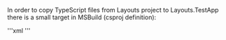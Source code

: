 ﻿In order to copy TypeScript files from Layouts project to Layouts.TestApp there is a small target in MSBuild (csproj definition):

'''xml
<Target Name="CopyLinkedFiles" BeforeTargets="Build">
  <ItemGroup>
    <LinkedItem Include="@(Content)" Condition="%(Content.Link) != ''" />
  </ItemGroup>
  <Copy SourceFiles="@(LinkedItem)" DestinationFiles="%(LinkedItem.Link)"/> 
</Target>
'''
